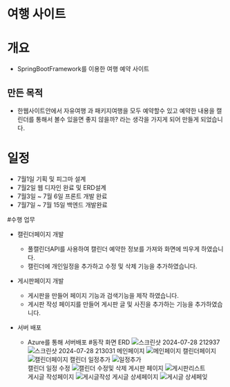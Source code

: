 # 여행 사이트
# 개요
 + SpringBootFramework를 이용한 여행 예약 사이트
## 만든 목적
 + 한웹사이트안에서 자유여행 과 패키지여행을 모두 예약할수 있고 예약한 내용을 캘린더를 통해서 볼수 있을면 좋지 않을까? 라는 생각을 가지게 되어 만들게 되었습니다.

# 일정
 + 7월1일 기획 및 피그마 설계
 + 7월2일 웹 디자인 완료 및 ERD설계
 + 7월3일 ~ 7월 6일 프론트 개발 완료
 + 7월7일 ~ 7월 15일 백엔드 개발완료

#수행 업무
+ 캘린더페이지 개발
  +  풀캘린더API를 사용하여 캘린더 예약한 정보를 가져와 화면에 띄우게 하였습니다.
  +  캘린더에 개인일정을 추가하고 수정 및 삭제 기능을 추가하였습니다.
 
+ 게시판페이지 개발
  +  게시판을 만들어 페이지 기능과 검색기능을 제작 하였습니다.
  +  게시판 작성 페이지를 만들어 게시판 글 및 사진을 추가하는 기능을 추가하였습니다.

+ 서버 배포
  + Azure를 통해 서버배포
#동작 화면
 ERD
 ![스크린샷 2024-07-28 212937](https://github.com/user-attachments/assets/79011baf-c7f0-4921-b28c-ca21fbee9944)
 ![스크린샷 2024-07-28 213031](https://github.com/user-attachments/assets/bbe420fe-8fc0-44c5-b28e-200ae3e73a1c)
 메인페이지
 ![메인페이지](https://github.com/user-attachments/assets/b324fde1-66f2-41b8-9064-efa37f2722dd)
 캘린더페이지
 ![캘린더페이지](https://github.com/user-attachments/assets/dac7730c-6f2d-479e-8364-7177e826e392)
 캘린더 일정추가
 ![일정추가](https://github.com/user-attachments/assets/8034ae30-519e-48a6-8ed6-1f1a319d6701)  
 캘린더 일정 수정
 ![캘린더 수정및 삭제](https://github.com/user-attachments/assets/80d91968-2947-4499-a044-88bfe610858f)
  게시판 페이지
  ![게시판리스트](https://github.com/user-attachments/assets/0737a7b0-7bbc-4b91-85ea-02190d038b8d)  
  게시글 작성페이지
  ![게시글작성](https://github.com/user-attachments/assets/47497e49-41cc-4280-8225-e8eed1d6cabc)
 게시글 상세페이지
  ![게시글 상세페잊](https://github.com/user-attachments/assets/eb2ef611-3f25-41e1-b4c2-8f725147bb2d)
  

    

